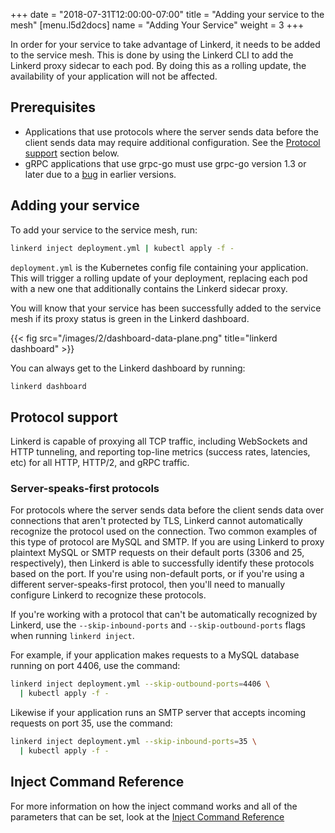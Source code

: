 +++
date = "2018-07-31T12:00:00-07:00"
title = "Adding your service to the mesh"
[menu.l5d2docs]
  name = "Adding Your Service"
  weight = 3
+++

In order for your service to take advantage of Linkerd, it needs to be added
to the service mesh. This is done by using the Linkerd CLI to add the Linkerd
proxy sidecar to each pod. By doing this as a rolling update, the availability
of your application will not be affected.

## Prerequisites

* Applications that use protocols where the server sends data before the client
  sends data may require additional configuration. See the
  [Protocol support](#protocol-support) section below.
* gRPC applications that use grpc-go must use grpc-go version 1.3 or later due
  to a [bug](https://github.com/grpc/grpc-go/issues/1120) in earlier versions.

## Adding your service

To add your service to the service mesh, run:

```bash
linkerd inject deployment.yml | kubectl apply -f -
```

`deployment.yml` is the Kubernetes config file containing your
application. This will trigger a rolling update of your deployment, replacing
each pod with a new one that additionally contains the Linkerd sidecar proxy.

You will know that your service has been successfully added to the service mesh
if its proxy status is green in the Linkerd dashboard.

{{< fig src="/images/2/dashboard-data-plane.png" title="linkerd dashboard" >}}

You can always get to the Linkerd dashboard by running:

```bash
linkerd dashboard
```

## Protocol support

Linkerd is capable of proxying all TCP traffic, including WebSockets and HTTP
tunneling, and reporting top-line metrics (success rates, latencies, etc) for
all HTTP, HTTP/2, and gRPC traffic.

### Server-speaks-first protocols

For protocols where the server sends data before the client sends data over
connections that aren't protected by TLS, Linkerd cannot automatically recognize
the protocol used on the connection. Two common examples of this type of
protocol are MySQL and SMTP. If you are using Linkerd to proxy plaintext MySQL
or SMTP requests on their default ports (3306 and 25, respectively), then Linkerd
is able to successfully identify these protocols based on the port. If you're
using non-default ports, or if you're using a different server-speaks-first
protocol, then you'll need to manually configure Linkerd to recognize these
protocols.

If you're working with a protocol that can't be automatically recognized by
Linkerd, use the `--skip-inbound-ports` and `--skip-outbound-ports` flags when
running `linkerd inject`.

For example, if your application makes requests to a MySQL database running on
port 4406, use the command:

```bash
linkerd inject deployment.yml --skip-outbound-ports=4406 \
  | kubectl apply -f -
```

Likewise if your application runs an SMTP server that accepts incoming requests
on port 35, use the command:

```bash
linkerd inject deployment.yml --skip-inbound-ports=35 \
  | kubectl apply -f -
```

## Inject Command Reference

For more information on how the inject command works and all of the parameters
that can be set, look at the [Inject Command Reference](../inject-reference)